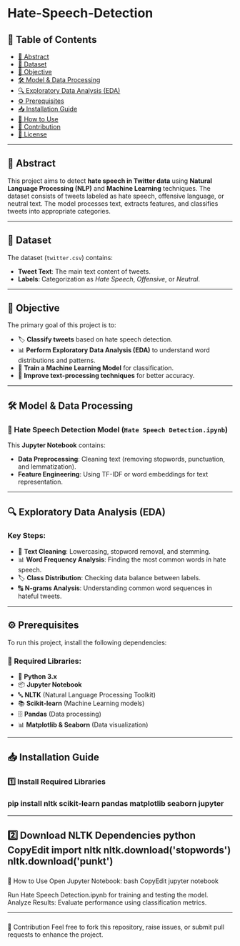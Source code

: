 # Hate-Speech-Detection

## 📌 Table of Contents
- [📖 Abstract](#-abstract)
- [📂 Dataset](#-dataset)
- [🎯 Objective](#-objective)
- [🛠 Model & Data Processing](#-model--data-processing)
- [🔍 Exploratory Data Analysis (EDA)](#-exploratory-data-analysis-eda)
- [⚙️ Prerequisites](#-prerequisites)
- [📥 Installation Guide](#-installation-guide)
- [🚀 How to Use](#-how-to-use)
- [🤝 Contribution](#-contribution)
- [📜 License](#-license)

---

## 📖 Abstract
This project aims to detect **hate speech in Twitter data** using **Natural Language Processing (NLP)** and **Machine Learning** techniques. The dataset consists of tweets labeled as hate speech, offensive language, or neutral text. The model processes text, extracts features, and classifies tweets into appropriate categories.

---

## 📂 Dataset
The dataset (`twitter.csv`) contains:
- **Tweet Text**: The main text content of tweets.
- **Labels**: Categorization as *Hate Speech*, *Offensive*, or *Neutral*.

---

## 🎯 Objective
The primary goal of this project is to:
- 🏷 **Classify tweets** based on hate speech detection.
- 📊 **Perform Exploratory Data Analysis (EDA)** to understand word distributions and patterns.
- 🤖 **Train a Machine Learning Model** for classification.
- 🚀 **Improve text-processing techniques** for better accuracy.

---

## 🛠 Model & Data Processing
### 📌 Hate Speech Detection Model (`Hate Speech Detection.ipynb`)
This **Jupyter Notebook** contains:
- **Data Preprocessing**: Cleaning text (removing stopwords, punctuation, and lemmatization).
- **Feature Engineering**: Using TF-IDF or word embeddings for text representation.

---

## 🔍 Exploratory Data Analysis (EDA)
### Key Steps:
- 📝 **Text Cleaning**: Lowercasing, stopword removal, and stemming.
- 📊 **Word Frequency Analysis**: Finding the most common words in hate speech.
- 🏷 **Class Distribution**: Checking data balance between labels.
- 🔠 **N-grams Analysis**: Understanding common word sequences in hateful tweets.

---

## ⚙️ Prerequisites
To run this project, install the following dependencies:

### 🔹 Required Libraries:
- 🐍 **Python 3.x**
- 📦 **Jupyter Notebook**
- 🔤 **NLTK** (Natural Language Processing Toolkit)
- 📚 **Scikit-learn** (Machine Learning models)
- 🗄 **Pandas** (Data processing)
- 📊 **Matplotlib & Seaborn** (Data visualization)

---

## 📥 Installation Guide
### 1️⃣ Install Required Libraries

### pip install nltk scikit-learn pandas matplotlib seaborn jupyter

---

2️⃣ Download NLTK Dependencies
python
CopyEdit
import nltk
nltk.download('stopwords')
nltk.download('punkt')
---

### 
🚀 How to Use
Open Jupyter Notebook:
bash
CopyEdit
jupyter notebook

Run Hate Speech Detection.ipynb for training and testing the model.
Analyze Results: Evaluate performance using classification metrics.

--- 

### 
🤝 Contribution
Feel free to fork this repository, raise issues, or submit pull requests to enhance the project.



